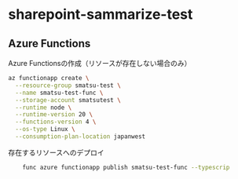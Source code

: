 # sharepoint-sammarize-test

## Azure Functions
Azure Functionsの作成（リソースが存在しない場合のみ）
```bash
az functionapp create \
  --resource-group smatsu-test \
  --name smatsu-test-func \
  --storage-account smatsutest \
  --runtime node \
  --runtime-version 20 \
  --functions-version 4 \
  --os-type Linux \
  --consumption-plan-location japanwest
```

存在するリソースへのデプロイ
```bash
    func azure functionapp publish smatsu-test-func --typescrip
```
